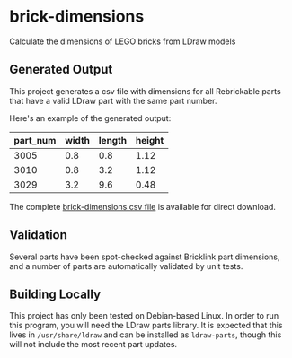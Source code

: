 # brick-dimensions

Calculate the dimensions of LEGO bricks from LDraw models

## Generated Output

This project generates a csv file with dimensions for all Rebrickable parts that have a valid LDraw part with the same part number.

Here's an example of the generated output:

| part_num | width | length | height |
|----------|-------|--------|--------|
| 3005     | 0.8   | 0.8    | 1.12   |
| 3010     | 0.8   | 3.2    | 1.12   |
| 3029     | 3.2   | 9.6    | 0.48   |

The complete [brick-dimensions.csv file](https://jncraton.github.io/brick-dimensions/brick-dimensions.csv) is available for direct download.

## Validation

Several parts have been spot-checked against Bricklink part dimensions, and a number of parts are automatically validated by unit tests.

## Building Locally

This project has only been tested on Debian-based Linux. In order to run this program, you will need the LDraw parts library. It is expected that this lives in `/usr/share/ldraw` and can be installed as `ldraw-parts`, though this will not include the most recent part updates.
